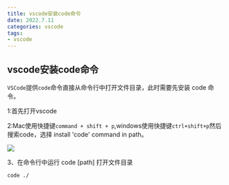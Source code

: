 ```yaml
---
title: vscode安装code命令
date: 2022.7.11
categories: vscode
tags:
- vscode
---
```


## vscode安装code命令


`VSCode`提供`code`命令直接从命令行中打开文件目录，此时需要先安装 code 命令。

1:首先打开vscode

2:Mac使用快捷键`command + shift + p`,windows使用快捷键`ctrl+shift+p`然后搜索code，选择 install 'code' command in path。  

![](https://s3.bmp.ovh/imgs/2022/07/11/84c98865835a0fc9.jpg)

3、在命令行中运行 code [path] 打开文件目录
```bash
code ./
```